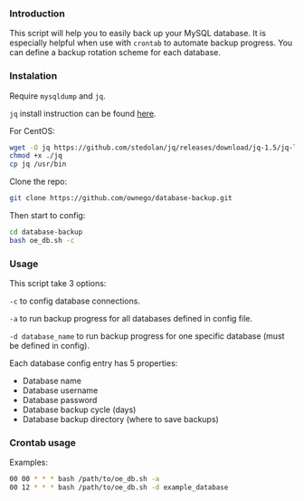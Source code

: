 ### Introduction

This script will help you to easily back up your MySQL database. It is especially helpful when use with `crontab` to automate backup progress. You can define a backup rotation scheme for each database.
### Instalation

Require `mysqldump` and `jq`.

`jq` install instruction can be found [here](https://stedolan.github.io/jq/download/).

For CentOS:

```bash
wget -O jq https://github.com/stedolan/jq/releases/download/jq-1.5/jq-linux64
chmod +x ./jq
cp jq /usr/bin
```

Clone the repo: 

```bash
git clone https://github.com/ownego/database-backup.git
```

Then start to config:

```bash
cd database-backup
bash oe_db.sh -c
```

### Usage

This script take 3 options:

`-c` to config database connections.

`-a` to run backup progress for all databases defined in config file.

`-d database_name` to run backup progress for one specific database (must be defined in config).

Each database config entry has 5 properties:

   *   Database name
   *   Database username
   *   Database password
   *   Database backup cycle (days)
   *   Database backup directory (where to save backups)
    
### Crontab usage

Examples:

```bash
00 00 * * * bash /path/to/oe_db.sh -a
00 12 * * * bash /path/to/oe_db.sh -d example_database
```

